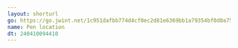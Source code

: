 ```yaml
---
layout: shorturl
go: https://go.jwint.net/1c951dafbb774d4cf0ec2d81e6369bb1a79354bf0d0a75424157bcb887082
name: Pen location
dt: 240410094410
---
```

